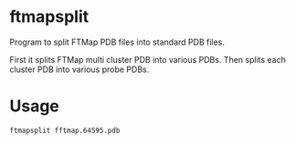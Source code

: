 ftmapsplit
==========

Program to split FTMap PDB files into standard PDB files.

First it splits FTMap multi cluster PDB into various PDBs.
Then splits each cluster PDB into various probe PDBs.


Usage
=====
    ftmapsplit fftmap.64595.pdb

